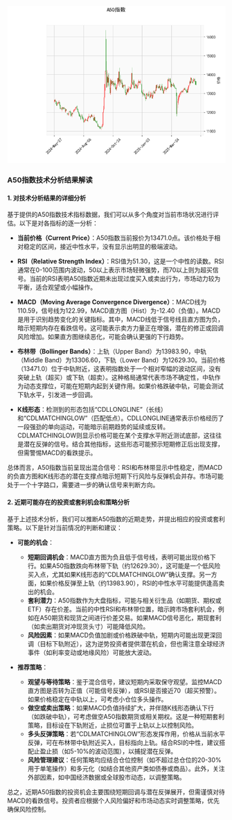 ![图](A50.png)

### A50指数技术分析结果解读

#### 1. 对技术分析结果的详细分析
基于提供的A50指数技术指标数据，我们可以从多个角度对当前市场状况进行评估。以下是对各指标的逐一分析：

- **当前价格（Current Price）**：A50指数当前报价为13471.0点。该价格处于相对稳定的区间，接近中性水平，没有显示出明显的极端波动。

- **RSI（Relative Strength Index）**：RSI值为51.30，这是一个中性的读数。RSI通常在0-100范围内波动，50以上表示市场轻微强势，而70以上则为超买信号。当前的RSI表明A50指数近期未出现过度买入或卖出行为，市场动力较为平衡，适合观望或小幅操作。

- **MACD（Moving Average Convergence Divergence）**：MACD线为110.59，信号线为122.99，MACD直方图（Hist）为-12.40（负值）。MACD是用于识别趋势变化的关键指标。其中，MACD线低于信号线且直方图为负，暗示短期内存在看跌信号。这可能表示卖方力量正在增强，潜在的修正或回调风险增加。如果直方图继续恶化，可能会确认更强的下行趋势。

- **布林带（Bollinger Bands）**：上轨（Upper Band）为13983.90，中轨（Middle Band）为13306.60，下轨（Lower Band）为12629.30。当前价格（13471.0）位于中轨附近，这表明指数处于一个相对窄幅的波动区间，没有突破上轨（超买）或下轨（超卖）。这种格局通常代表市场不确定性，中轨作为动态支撑位，可能在短期内起到关键作用。如果价格跌破中轨，可能会测试下轨水平，引发进一步回调。

- **K线形态**：检测到的形态包括“CDLLONGLINE”（长线）和“CDLMATCHINGLOW”（匹配低点）。CDLLONGLINE通常表示价格经历了一段强劲的单向运动，可能暗示前期趋势的延续或反转。CDLMATCHINGLOW则显示价格可能在某个支撑水平附近测试底部，这往往是潜在反弹的信号。结合其他指标，这些形态可能预示短期修正后出现支撑，但需警惕MACD的看跌提示。

总体而言，A50指数当前呈现出混合信号：RSI和布林带显示中性稳定，而MACD的负直方图和K线形态的潜在支撑点暗示短期下行风险与反弹机会并存。市场可能处于一个十字路口，需要进一步的确认信号来判断方向。

#### 2. 近期可能存在的投资或套利机会和策略分析
基于上述技术分析，我们可以推断A50指数的近期走势，并提出相应的投资或套利策略。以下是针对当前情况的判断和建议：

- **可能的机会**：
  - **短期回调机会**：MACD直方图为负且低于信号线，表明可能出现价格下行。如果A50指数跌向布林带下轨（约12629.30），这可能是一个低风险买入点，尤其如果K线形态的“CDLMATCHINGLOW”确认支撑。另一方面，如果价格反弹至上轨（约13983.90），RSI的中性水平可能提供逢高卖出的机会。
  - **套利潜力**：A50指数作为大盘指标，可能与相关衍生品（如期货、期权或ETF）存在价差。当前的中性RSI和布林带位置，暗示跨市场套利机会，例如在A50期货和现货之间进行价差交易。如果MACD信号恶化，期现套利（如卖出期货对冲现货头寸）可能降低风险。
  - **风险因素**：如果MACD负值加剧或价格跌破中轨，短期内可能出现更深回调（目标下轨附近），这为逆势投资者提供潜在机会，但也需注意全球经济事件（如利率变动或地缘风险）可能放大波动。

- **推荐策略**：
  - **观望与等待策略**：鉴于混合信号，建议短期内采取保守观望。监控MACD直方图是否转为正值（可能信号反弹），或RSI是否接近70（超买预警）。如果价格稳定在中轨以上，可考虑小仓位多头操作。
  - **做空或卖出策略**：如果MACD负值持续扩大，并伴随K线形态确认下行（如跌破中轨），可考虑做空A50指数期货或相关期权。这是一种短期套利策略，目标设在下轨附近，止损位可置于上轨以上以控制风险。
  - **多头反弹策略**：若“CDLMATCHINGLOW”形态发挥作用，价格从当前水平反弹，可在布林带中轨附近买入，目标指向上轨。结合RSI的中性，建议搭配止盈止损（如5-10%的波动范围），以捕捉潜在反弹。
  - **风险管理建议**：任何策略均应结合仓位控制（如不超过总仓位的20-30%用于单笔操作）和多元化（如结合其他资产类如债券或商品）。此外，关注外部因素，如中国经济数据或全球股市动态，以调整策略。

总之，近期A50指数的投资机会主要围绕短期回调与潜在反弹展开，但需谨慎对待MACD的看跌信号。投资者应根据个人风险偏好和市场动态实时调整策略，优先确保风险控制。